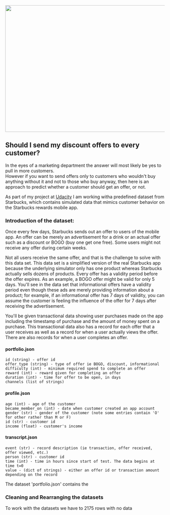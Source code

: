 <img src=https://media.gettyimages.com/vectors/supporters-and-opponents-the-two-groups-held-placards-against-each-vector-id1312727567? width="600" height="400"/>

## Should I send my discount offers to every customer?

In the eyes of a marketing department the answer will most likely be yes to pull in more customers. <br>
However if you want to send offers only to customers who wouldn't buy anything without it and not 
to those who buy anyway, then here is an approach to predict whether a customer should get an offer, or not.

As part of my project at [Udacity](https://www.udacity.com/) I am working witha predefined dataset from Starbucks, which 
contains simulated data that mimics customer behavior on the Starbucks rewards mobile app.
### Introduction of the dataset:
Once every few days, Starbucks sends out an offer to users of the mobile app. An offer can be merely an advertisement for a drink or an actual offer such as a discount or BOGO (buy one get one free). Some users might not receive any offer during certain weeks.

Not all users receive the same offer, and that is the challenge to solve with this data set.
This data set is a simplified version of the real Starbucks app because the underlying simulator only has one product whereas Starbucks actually sells dozens of products. Every offer has a validity period before the offer expires. As an example, a BOGO offer might be valid for only 5 days. You'll see in the data set that informational offers have a validity period even though these ads are merely providing information about a product; for example, if an informational offer has 7 days of validity, you can assume the customer is feeling the influence of the offer for 7 days after receiving the advertisement.

You'll be given transactional data showing user purchases made on the app including the timestamp of purchase and the amount of money spent on a purchase. This transactional data also has a record for each offer that a user receives as well as a record for when a user actually views the offer. There are also records for when a user completes an offer. 
#### portfolio.json

    id (string) - offer id
    offer_type (string) - type of offer ie BOGO, discount, informational
    difficulty (int) - minimum required spend to complete an offer
    reward (int) - reward given for completing an offer
    duration (int) - time for offer to be open, in days
    channels (list of strings)

#### profile.json

    age (int) - age of the customer
    became_member_on (int) - date when customer created an app account
    gender (str) - gender of the customer (note some entries contain 'O' for other rather than M or F)
    id (str) - customer id
    income (float) - customer's income

#### transcript.json

    event (str) - record description (ie transaction, offer received, offer viewed, etc.)
    person (str) - customer id
    time (int) - time in hours since start of test. The data begins at time t=0
    value - (dict of strings) - either an offer id or transaction amount depending on the record

The dataset 'portfolio.json' contains the 

### Cleaning and Rearranging the datasets

To work with the datasets  we have to
2175 rows with no data





